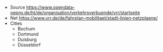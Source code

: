 * Source https://www.opendata-oepnv.de/ht/de/organisation/verkehrsverbuende/vrr/startseite
* Net https://www.vrr.de/de/fahrplan-mobilitaet/stadt-linien-netzplaene/
* Cities
  * Bochum
  * Dortmund
  * Duisburg
  * Düsseldorf